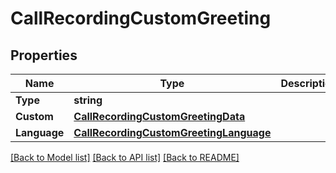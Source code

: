 # CallRecordingCustomGreeting

## Properties

Name | Type | Description | Notes
------------ | ------------- | ------------- | -------------
**Type** | **string** |  | [optional] 
**Custom** | [**CallRecordingCustomGreetingData**](CallRecordingCustomGreetingData.md) |  | [optional] 
**Language** | [**CallRecordingCustomGreetingLanguage**](CallRecordingCustomGreetingLanguage.md) |  | [optional] 

[[Back to Model list]](../README.md#documentation-for-models) [[Back to API list]](../README.md#documentation-for-api-endpoints) [[Back to README]](../README.md)


